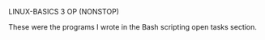 LINUX-BASICS 3 OP (NONSTOP)

These were the programs I wrote in the Bash scripting open tasks section.

